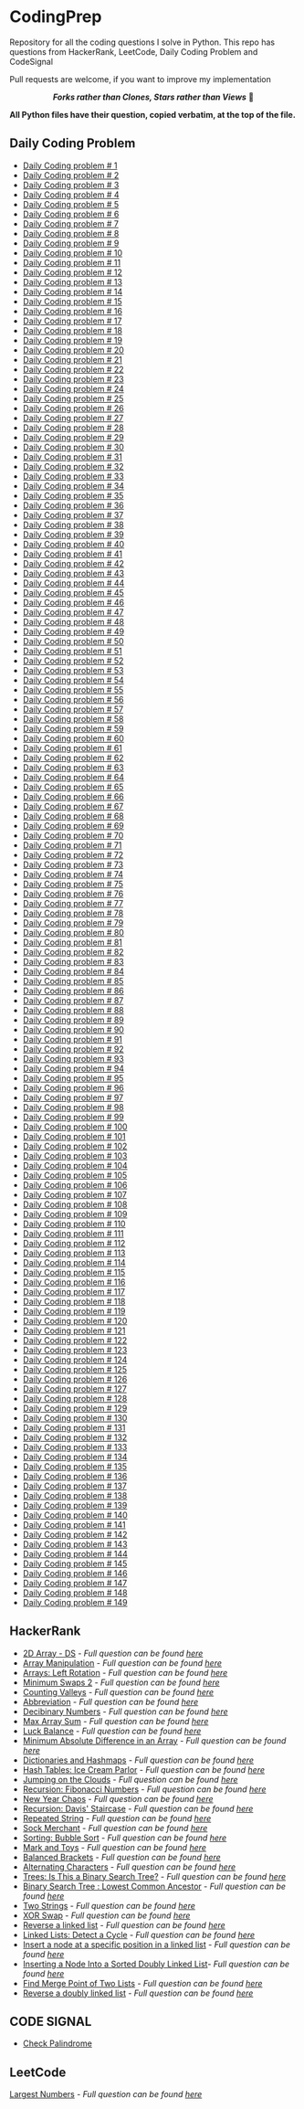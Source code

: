 # CodingPrep
Repository for all the coding questions I solve in Python.
This repo has questions from HackerRank, LeetCode, Daily Coding Problem and CodeSignal

Pull requests are welcome, if you want to improve my implementation

<div align="center">
 
 ***Forks rather than Clones, Stars rather than Views*** 🙏
</div>

**All Python files have their question, copied verbatim, at the top of the file.**

## Daily Coding Problem
- [Daily Coding problem # 1](DailyCodingProblem/1_Google_Two_Sum.py)
- [Daily Coding problem # 2](DailyCodingProblem/2_Uber_arrays_question.py)
- [Daily Coding problem # 3](DailyCodingProblem/3_Google_Serialize_BST.py)
- [Daily Coding problem # 4](DailyCodingProblem/4_Stripe_smallest_positive_number.py)
- [Daily Coding problem # 5](DailyCodingProblem/5_JaneStreet_functional_programming.py)
- [Daily Coding problem # 6](DailyCodingProblem/6_Google_XOR_linked_list.py)
- [Daily Coding problem # 7](DailyCodingProblem/7_Facebook_Decoding_porblem.py)
- [Daily Coding problem # 8](DailyCodingProblem/8_Google_Unival_trees.py)
- [Daily Coding problem # 9](DailyCodingProblem/9_Airbnb_NonAdjacent_Sum.py)
- [Daily Coding problem # 10](DailyCodingProblem/10_Apple_Job_Scheduler.py)
- [Daily Coding problem # 11](DailyCodingProblem/11_Twitter_AutoComplete.py)
- [Daily Coding problem # 12](DailyCodingProblem/12_Amazon_Staircase_problem.py)
- [Daily Coding problem # 13](DailyCodingProblem/13_Amazon_LongestDistinctSubstring.py)
- [Daily Coding problem # 14](DailyCodingProblem/14_Google_MonteCarlor_pi_Estimate.py)
- [Daily Coding problem # 15](DailyCodingProblem/15_UniformSampling_from_stream.py)
- [Daily Coding problem # 16](DailyCodingProblem/16_Twitter_log_orders.py)
- [Daily Coding problem # 17](DailyCodingProblem/17_Google_Longest_Absolute_Path.py)
- [Daily Coding problem # 18](DailyCodingProblem/18_Google_Max_of_Subarray.py)
- [Daily Coding problem # 19](DailyCodingProblem/19_Facebook_Builders_Min_Cost.py)
- [Daily Coding problem # 20](DailyCodingProblem/20_Intersecting_point_of_two_linkend_lists.py)
- [Daily Coding problem # 21](DailyCodingProblem/21_Snapchat_Number_of_Classrrooms.py)
- [Daily Coding problem # 22](DailyCodingProblem/22_MS_Sentence_from_Dict.py)
- [Daily Coding problem # 23](DailyCodingProblem/23_Google_Find_Min_Path.py)
- [Daily Coding problem # 24](DailyCodingProblem/24_Locking_Binary_tree.py)
- [Daily Coding problem # 25](DailyCodingProblem/25_Facebook_regular_expression.py)
- [Daily Coding problem # 26](DailyCodingProblem/26_Google_Remove_from_LinkedList.py)
- [Daily Coding problem # 27](DailyCodingProblem/27_balanced_brackets.py)
- [Daily Coding problem # 28](DailyCodingProblem/28_Palantir_Justtify_text.py)
- [Daily Coding problem # 29](DailyCodingProblem/29_Amazon_Run_length_encoding.py)
- [Daily Coding problem # 30](DailyCodingProblem/30_Facebook_Holding_capacity.py)
- [Daily Coding problem # 31](DailyCodingProblem/31_Google_Min_Edit_Distance.py)
- [Daily Coding problem # 32](DailyCodingProblem/32_Jane_Street_Currency_Arbitration.py)
- [Daily Coding problem # 33](DailyCodingProblem/33_MS_Running_Median.py)
- [Daily Coding problem # 34](DailyCodingProblem/34_Quora_Make_Palindrome.py)
- [Daily Coding problem # 35](DailyCodingProblem/35_Google_Arrange_Chars_in_Linear_time.py)
- [Daily Coding problem # 36](DailyCodingProblem/36_Dropbox_Find_Second_Largest_Node_in_BST.py)
- [Daily Coding problem # 37](DailyCodingProblem/37_Google_Power_Set.py)
- [Daily Coding problem # 38](DailyCodingProblem/38_Ms_N_Queens.py)
- [Daily Coding problem # 39](DailyCodingProblem/39_Dropbox_Conways_Game_of_Life.py)
- [Daily Coding problem # 40](DailyCodingProblem/40_Goolge_Find_Nonduplicate_Int.py)
- [Daily Coding problem # 41](DailyCodingProblem/41_Facebook_Find_valid_Itinerary.py)
- [Daily Coding problem # 42](DailyCodingProblem/42_Google_Find_subset_adding_to_k.py)
- [Daily Coding problem # 43](DailyCodingProblem/43_Amazon_Implement_Stack.py)
- [Daily Coding problem # 44](DailyCodingProblem/44_Google_Count_Inversions_In_Unsorted_List.py)
- [Daily Coding problem # 45](DailyCodingProblem/45_TwoSigma_Implement_Rand7_from_Rand5.py)
- [Daily Coding problem # 46](DailyCodingProblem/46_Amazon_Longest_Palindromic_Subsequence.py)
- [Daily Coding problem # 47](DailyCodingProblem/47_Facebook_Stock_Buying_and_Selling.py)
- [Daily Coding problem # 48](DailyCodingProblem/48_Google_Reconstruct_Tree.py)
- [Daily Coding problem # 49](DailyCodingProblem/49_Amazon_Max_Sum_Contiguous_Subsequence.py)
- [Daily Coding problem # 50](DailyCodingProblem/50_Microsoft_Arithmetic_In_Tree.py)
- [Daily Coding problem # 51](DailyCodingProblem/51_Facebook_Shuffle_Cards.py)
- [Daily Coding problem # 52](DailyCodingProblem/52_Google_LRU.py)
- [Daily Coding problem # 53](DailyCodingProblem/53_Apple_Implement_Queue_With_Stacks.py)
- [Daily Coding problem # 54](DailyCodingProblem/54_Dropbox_Sudoku_Solver.py)
- [Daily Coding problem # 55](DailyCodingProblem/55_Microsoft_shortenURL.py)
- [Daily Coding problem # 56](DailyCodingProblem/56_Google_Color_Adjacency_Matrix.py)
- [Daily Coding problem # 57](DailyCodingProblem/57_Amazon_Breakup_Text_Into_k_size_sentences.py)
- [Daily Coding problem # 58](DailyCodingProblem/58_Amazon_Find_Element_In_Rotated_Array.py)
- [Daily Coding problem # 59](DailyCodingProblem/59_Google_File_Sync_Algorithm.py)
- [Daily Coding problem # 60](DailyCodingProblem/60_Facebook_Partition_Multiset.py)
- [Daily Coding problem # 61](DailyCodingProblem/61_Google_Integer_Exponentiation.py)
- [Daily Coding problem # 62](DailyCodingProblem/62_Facebook_Count_Traversal_For_Matrix.py)
- [Daily Coding problem # 63](DailyCodingProblem/63_Microsoft_Find_Word_In_Matrix.py)
- [Daily Coding problem # 64](DailyCodingProblem/64_Google_Knights_Tour.py)
- [Daily Coding problem # 65](DailyCodingProblem/65_Google_Print_Spiral_Array.py)
- [Daily Coding problem # 66](DailyCodingProblem/66_Square_Biased_Coin.py)
- [Daily Coding problem # 67](DailyCodingProblem/67_Google_LFU_cache.py)
- [Daily Coding problem # 68](DailyCodingProblem/68_Google_Find_Attacking_Bishops.py)
- [Daily Coding problem # 69](DailyCodingProblem/69_Facebook_Largest_Product_Three_Ints.py)
- [Daily Coding problem # 70](DailyCodingProblem/70_Microsoft_Perfect_Numbers_Sum_to_10.py)
- [Daily Coding problem # 71](DailyCodingProblem/71_TwoSigma_Rand5_from_Rand7.py)
- [Daily Coding problem # 72](DailyCodingProblem/72_Google_Largest_Path_In_Directed_Graph.py)
- [Daily Coding problem # 73](DailyCodingProblem/73_Google_Reverse_Singly_Linked_List.py)
- [Daily Coding problem # 74](DailyCodingProblem/74_Apple_Number_Of_Times_X_Appears_NxN_Multiplication_Table.py)
- [Daily Coding problem # 75](DailyCodingProblem/75_Microsoft_Find_Longest_Increasing_Noncontigous_subsequence.py)
- [Daily Coding problem # 76](DailyCodingProblem/76_Google_Remove_Cols_to_Make_Lexographical.py)
- [Daily Coding problem # 77](DailyCodingProblem/77_Snapchat_Merge_Overlapping_Intervals.py)
- [Daily Coding problem # 78](DailyCodingProblem/78_Google_K_Sorted_Singly_LinkedList_to_One_list.py)
- [Daily Coding problem # 79](DailyCodingProblem/79_Facebook_Change_One_Number_to_Make_Increasing_list.py)
- [Daily Coding problem # 80](DailyCodingProblem/80_Google_Return_Deepest_Node_Binary_Tree.py)
- [Daily Coding problem # 81](DailyCodingProblem/81_Yelp_Return_All_Possible_Combos_of_Code.py)
- [Daily Coding problem # 82](DailyCodingProblem/82_Microsoft_Implement_Read_N.py)
- [Daily Coding problem # 83](DailyCodingProblem/83_Google_Invert_Binary_Search_Tree.py)
- [Daily Coding problem # 84](DailyCodingProblem/84_Amazon_Find_Islands_From_Matrix.py)
- [Daily Coding problem # 85](DailyCodingProblem/85_Facebook_Conditional_Ops_Using_Math_on_32bit_Ints.py)
- [Daily Coding problem # 86](DailyCodingProblem/86_Google_Num_Of_Parantheses_To_Remove_To_Make_Valid_Parantheses.py)
- [Daily Coding problem # 87](DailyCodingProblem/87_Uber_Validate_Discrete_Logic.py)
- [Daily Coding problem # 88](DailyCodingProblem/88_ContextLogic_Implement_Division_with_Add_and_Subtract.py)
- [Daily Coding problem # 89](DailyCodingProblem/89_LinkedIn_Check_If_Valid_BST.py)
- [Daily Coding problem # 90](DailyCodingProblem/90_Google_Uniform_Random_Numbers_With_Exception.py)
- [Daily Coding problem # 91](DailyCodingProblem/91_Dropbox_Fix_Lambda_Expression.py)
- [Daily Coding problem # 92](DailyCodingProblem/92_Dropbox_Sort_Courses_with_Prereqs.py)
- [Daily Coding problem # 93](DailyCodingProblem/93_Apple_Find_largest_subtree_BST.py)
- [Daily Coding problem # 94](DailyCodingProblem/94_Google_Max_Path_Two_Nodes_of_Binary_Tree.py)
- [Daily Coding problem # 95](DailyCodingProblem/95_Palantir_Next_Greater_Permutation.py)
- [Daily Coding problem # 96](DailyCodingProblem/96_Microsoft_Return_All_Permutations.py)
- [Daily Coding problem # 97](DailyCodingProblem/97_Stripe_Create_Data_Struc_to_Store_KeyTime_Value_Pairs.py)
- [Daily Coding problem # 98](DailyCodingProblem/98_Coursera_Find_Word_In_Grid.py)
- [Daily Coding problem # 99](DailyCodingProblem/99_Mircosoft_Find_Longest_Consecutive_Sequence.py)
- [Daily Coding problem # 100](DailyCodingProblem/100_Google_Find_Min_Steps_to_Reach_Point.py)
- [Daily Coding problem # 101](DailyCodingProblem/101_Alibaba_Goldbach_Conjecture.py)
- [Daily Coding problem # 102](DailyCodingProblem/102_Lyft_Contiguous_Elements_Sum_to_K.py)
- [Daily Coding problem # 103](DailyCodingProblem/103_Square_Return_Shortest_Substr_Containing_All_Chars.py)
- [Daily Coding problem # 104](DailyCodingProblem/104_Google_Is_Doubly_LinkedList_Palindrome.py)
- [Daily Coding problem # 105](DailyCodingProblem/105_Facebook_Debounce_function.py)
- [Daily Coding problem # 106](DailyCodingProblem/106_Pinterest_Hop_to_End.py)
- [Daily Coding problem # 107](DailyCodingProblem/107_Microsoft_Print_BinaryTree_Levelwise.py)
- [Daily Coding problem # 108](DailyCodingProblem/108_Google_Can_Two_Stings_Be_Shifted_To_Be_Equal.py)
- [Daily Coding problem # 109](DailyCodingProblem/109_Cisco_Swap_Even_Odd_Bits.py)
- [Daily Coding problem # 110](DailyCodingProblem/110_Facebook_Given_BinaryTree_Return_All_Paths_From_Root.py)
- [Daily Coding problem # 111](DailyCodingProblem/111_Google_Indices_Of_All_Anagrams_Of_String_In_Target_String.py)
- [Daily Coding problem # 112](DailyCodingProblem/112_Twitter_Find_Lowest_Common_Ancestor_of_Two_Nodes_In_A_Tree.py)
- [Daily Coding problem # 113](DailyCodingProblem/113_Google_Reverse_A_String_In_Place.py)
- [Daily Coding problem # 114](DailyCodingProblem/114_Facebook_Reverse_String_Maintaining_Delimiter_Order.py)
- [Daily Coding problem # 115](DailyCodingProblem/115_Google_Check_If_Tree_Is_Part_Of_Another_Tree.py)
- [Daily Coding problem # 116](DailyCodingProblem/116_JaneStreet_Generate_Unbounded_Tree_In_Constant_Time.py)
- [Daily Coding problem # 117](DailyCodingProblem/117_Facebook_Return_Tree_Level_With_Min_Sum.py)
- [Daily Coding problem # 118](DailyCodingProblem/118_Google_Return_Sorted_Squared_List.py)
- [Daily Coding problem # 119](DailyCodingProblem/119_Google_Find_Smallest_Set_of_Numbers_That_Covers_All_Intervals.py)
- [Daily Coding problem # 120](DailyCodingProblem/120_Microsoft_Implement_Singleton_With_A_Twist.py)
- [Daily Coding problem # 121](DailyCodingProblem/121_Google_Remove_atmost_K_chars_to_make_palindrome.py)
- [Daily Coding problem # 122](DailyCodingProblem/122_Zillow_Maximize_Coin_Collection_2D_Grid.py)
- [Daily Coding problem # 123](DailyCodingProblem/123_LinkedIn_Check_If_Number.py)
- [Daily Coding problem # 124](DailyCodingProblem/124_Microsoft_Number_of_Games_to_Flip_Coins.py)
- [Daily Coding problem # 125](DailyCodingProblem/125_Google_from_BinaryTree_Find_Two_Nodes_with_Sum_K.py)
- [Daily Coding problem # 126](DailyCodingProblem/126_Facebook_Rotate_List_by_K_Elements.py)
- [Daily Coding problem # 127](DailyCodingProblem/127_Microsoft_Sum_Numbers_Represented_In_LInked_Lists.py)
- [Daily Coding problem # 128](DailyCodingProblem/128_Others_Tower_Of_Hannoi.py)
- [Daily Coding problem # 129](DailyCodingProblem/129_Others_Find_Squareroot_Of_Number.py)
- [Daily Coding problem # 130](DailyCodingProblem/130_Facebook_Buy_Sell_Stock.py)
- [Daily Coding problem # 131](DailyCodingProblem/131_Snapchat_Clone_LinkedList_with_random_pointers.py)
- [Daily Coding problem # 132](DailyCodingProblem/132_RiotGames_Design_HitCounter.py)
- [Daily Coding problem # 133](DailyCodingProblem/133_Amazon_Find_Inorder_Successor_In_BST.py)
- [Daily Coding problem # 134](DailyCodingProblem/134_Facebook_Implement_SparseArray.py)
- [Daily Coding problem # 135](DailyCodingProblem/135_Apple_Find_MinPath_Sum_From_Root_To_Leaf.py)
- [Daily Coding problem # 136](DailyCodingProblem/136_Google_Find_largest_Rect_In_Bianry_Matrix.py)
- [Daily Coding problem # 137](DailyCodingProblem/137_Amazon_Implement_Bit_Array.py)
- [Daily Coding problem # 138](DailyCodingProblem/138_Google_Coin_Change_Problem.py)
- [Daily Coding problem # 139](DailyCodingProblem/139_Google_Create_Peekable_Iterator.py)
- [Daily Coding problem # 140](DailyCodingProblem/140_Facebook_Find_Elements_That_Only_Appear_Once.py)
- [Daily Coding problem # 141](DailyCodingProblem/141_Microsoft_3_stacks_using_single_list.py)
- [Daily Coding problem # 142](DailyCodingProblem/142_Google_balanced_parentheses.py)
- [Daily Coding problem # 143](DailyCodingProblem/143_Amazon_Given_Pivot_Partition_List_into_Three.py)
- [Daily Coding problem # 144](DailyCodingProblem/144_Google_Nearest_Largest_Number_From_Index_i.py)
- [Daily Coding problem # 145](DailyCodingProblem/145_Google_Swap_Every_Two_Node_of_a_Singly_LinkedList.py)
- [Daily Coding problem # 146](DailyCodingProblem/146_BufferBox_Prune_BinaryTree.py)
- [Daily Coding problem # 147](DailyCodingProblem/147_Others_Sort_List_Using_Given_Reverse_Method.py)
- [Daily Coding problem # 148](DailyCodingProblem/148_Apple_Gray_Code.py)
- [Daily Coding problem # 149](DailyCodingProblem/149_GoldmanSachs_Sum_Sublist.py)

## HackerRank
- [2D Array - DS](2D_Array_HourGlassSum.py) - *Full question can be found [here](https://www.hackerrank.com/challenges/ctci-array-left-rotation/problem?h_l=interview&playlist_slugs%5B%5D%5B%5D=interview-preparation-kit&playlist_slugs%5B%5D%5B%5D=arrays)*
- [Array Manipulation](Array_manipulation.py) - *Full question can be found [here](https://www.hackerrank.com/challenges/crush/problem?h_l=interview&playlist_slugs%5B%5D=interview-preparation-kit&playlist_slugs%5B%5D=arrays)*
- [Arrays: Left Rotation](Arrays_LeftRotation.py) - *Full question can be found [here](https://www.hackerrank.com/challenges/ctci-array-left-rotation/problem?h_l=interview&playlist_slugs%5B%5D%5B%5D=interview-preparation-kit&playlist_slugs%5B%5D%5B%5D=arrays)*
- [Minimum Swaps 2](Arrays_MinSwaps.py) - *Full question can be found [here](https://www.hackerrank.com/challenges/minimum-swaps-2/problem?h_l=interview&playlist_slugs%5B%5D=interview-preparation-kit&playlist_slugs%5B%5D=arrays)*
- [Counting Valleys](Counting_Valleys.py) - *Full question can be found [here](https://www.hackerrank.com/challenges/counting-valleys/problem?h_l=interview&playlist_slugs%5B%5D=interview-preparation-kit&playlist_slugs%5B%5D=warmup)*
- [Abbreviation](Dynamic_Abbreviavtion.py) - *Full question can be found [here](https://www.hackerrank.com/challenges/abbr/problem?h_l=interview&playlist_slugs%5B%5D=interview-preparation-kit&playlist_slugs%5B%5D=dynamic-programming)*
- [Decibinary Numbers](Dynamic_Decibinary.py) - *Full question can be found [here](https://www.hackerrank.com/challenges/decibinary-numbers?h_l=interview&playlist_slugs%5B%5D=interview-preparation-kit&playlist_slugs%5B%5D=dynamic-programming)*
- [Max Array Sum](DynamicProg_MaxArraySum.py) - *Full question can be found [here](https://www.hackerrank.com/challenges/max-array-sum/problem?h_l=interview&playlist_slugs%5B%5D=interview-preparation-kit&playlist_slugs%5B%5D=dynamic-programming)*
- [Luck Balance](Greedy_Luck_Balance.py) - *Full question can be found [here](https://www.hackerrank.com/challenges/luck-balance/problem?h_l=interview&playlist_slugs%5B%5D=interview-preparation-kit&playlist_slugs%5B%5D=greedy-algorithms)*
- [Minimum Absolute Difference in an Array](Greedy_Minimum_Absolute_Difference_n_Array.py) - *Full question can be found [here](https://www.hackerrank.com/challenges/minimum-absolute-difference-in-an-array/problem?h_l=interview&playlist_slugs%5B%5D=interview-preparation-kit&playlist_slugs%5B%5D=greedy-algorithms)*
- [Dictionaries and Hashmaps](Hash_Tables_Ransom_Note.py) - *Full question can be found [here](https://www.hackerrank.com/challenges/ctci-ransom-note/problem?h_l=interview&playlist_slugs%5B%5D=interview-preparation-kit&playlist_slugs%5B%5D=dictionaries-hashmaps)*
- [Hash Tables: Ice Cream Parlor](HashTables_IceCream_Parlor.py) - *Full question can be found [here](https://www.hackerrank.com/challenges/ctci-ice-cream-parlor/problem?h_l=interview&playlist_slugs%5B%5D=interview-preparation-kit&playlist_slugs%5B%5D=search)*
- [Jumping on the Clouds](Jumping_on_the_Clouds.py) - *Full question can be found [here](https://www.hackerrank.com/challenges/jumping-on-the-clouds/problem)*
- [Recursion: Fibonacci Numbers](Fibonacci.py) - *Full question can be found [here](https://www.hackerrank.com/challenges/ctci-fibonacci-numbers/problem?h_l=interview&playlist_slugs%5B%5D=interview-preparation-kit&playlist_slugs%5B%5D=recursion-backtracking)*
- [New Year Chaos](NewYearChaos.py) - *Full question can be found [here](https://www.hackerrank.com/challenges/new-year-chaos/problem)*
- [Recursion: Davis' Staircase](Recursion_Davis_Staircase.py) - *Full question can be found [here](https://www.hackerrank.com/challenges/ctci-recursive-staircase/problem?h_l=interview&playlist_slugs%5B%5D=interview-preparation-kit&playlist_slugs%5B%5D=recursion-backtracking)*
- [Repeated String](Repeated_String.py) - *Full question can be found [here](https://www.hackerrank.com/challenges/repeated-string/problem?h_r=internal-search)*
- [Sock Merchant](Sock_Merchant.py) - *Full question can be found [here](https://www.hackerrank.com/challenges/sock-merchant/problem)*
- [Sorting: Bubble Sort](Sorting_Bubble_Sort.py) - *Full question can be found [here](https://www.hackerrank.com/challenges/ctci-bubble-sort/problem?h_l=interview&playlist_slugs%5B%5D=interview-preparation-kit&playlist_slugs%5B%5D=sorting)*
- [Mark and Toys](Sorting_Mark_and_toys.py) - *Full question can be found [here](https://www.hackerrank.com/challenges/mark-and-toys/problem?h_l=interview&playlist_slugs%5B%5D=interview-preparation-kit&playlist_slugs%5B%5D=sorting)*
- [Balanced Brackets](Stacks_n_Queues_Balanced_brackets.py) - *Full question can be found [here](https://www.hackerrank.com/challenges/balanced-brackets/problem)*
- [Alternating Characters](Strings_Alternating_Characters.py) - *Full question can be found [here](https://www.hackerrank.com/challenges/alternating-characters/problem)*
- [Trees: Is This a Binary Search Tree?](Trees_Is_This_a_Binary_Search_Tree.py) - *Full question can be found [here](https://www.hackerrank.com/challenges/ctci-is-binary-search-tree/problem)*
- [Binary Search Tree : Lowest Common Ancestor](Trees_Is_This_a_Binary_Search_Tree.py) - *Full question can be found [here](https://www.hackerrank.com/challenges/binary-search-tree-lowest-common-ancestor/problem)*
- [Two Strings](Two_Strings.py) - *Full question can be found [here](https://www.hackerrank.com/challenges/two-strings/problem)*
- [XOR Swap](XOR_swap.py) - *Full question can be found [here](https://www.hackerrank.com/topics/bitwise-xor)*
- [Reverse a linked list](Linked_Lists_ReverseLinkedList.py) - *Full question can be found [here](https://www.hackerrank.com/challenges/reverse-a-linked-list/problem)*
- [Linked Lists: Detect a Cycle](LinkedList_FindCycleInLinkedList.py) -  *Full question can be found [here](https://www.hackerrank.com/challenges/ctci-linked-list-cycle/problem)*
- [Insert a node at a specific position in a linked list](LinkedList_InsertNodeAtSpecificPosition.py) - *Full question can be found [here](https://www.hackerrank.com/challenges/insert-a-node-at-a-specific-position-in-a-linked-list/problem)*
- [Inserting a Node Into a Sorted Doubly Linked List](LinkedList_InsertNodeInSortedDoublyLinkedList.py)- *Full question can be found [here](https://www.hackerrank.com/challenges/insert-a-node-into-a-sorted-doubly-linked-list/problem)*
- [Find Merge Point of Two Lists](LinkedLists_FindMergePointOfTwoLists.py) - *Full question can be found [here](https://www.hackerrank.com/challenges/find-the-merge-point-of-two-joined-linked-lists/problem)*
- [Reverse a doubly linked list](LinkedLists_ReveserseDoublyLinkedList.py) - *Full question can be found [here](https://www.hackerrank.com/challenges/reverse-a-doubly-linked-list/problem)*


## CODE SIGNAL
- [Check Palindrome](CodeSignal/check_palindrome.py)


## LeetCode
[Largest Numbers](largest_number.py) - *Full question can be found [here](https://leetcode.com/problems/largest-number)*
